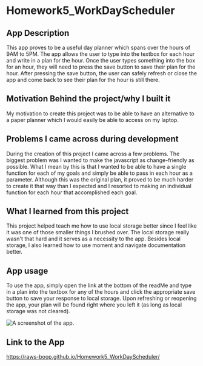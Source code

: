 # Homework5_WorkDayScheduler

## App Description 
This app proves to be a useful day planner which spans over the hours of 9AM to 5PM. 
The app allows the user to type into the textbox for each hour and write in a plan for the hour.
Once the user types something into the box for an hour, they will need to press the save button to save their plan for the hour.
After pressing the save button, the user can safely refresh or close the app and come back to see their plan for the hour is still there.

## Motivation Behind the project/why I built it
My motivation to create this project was to be able to have an alternative to a paper planner which I would easily be able to access on my laptop.

## Problems I came across during development
During the creation of this project I came across a few problems. The biggest problem was I wanted to make the javascript as change-friendly as possible.
What I mean by this is that I wanted to be able to have a single function for each of my goals and simply be able to pass in each hour as a parameter. 
Although this was the original plan, it proved to be much harder to create it that way than I expected and I resorted to making an individual 
function for each hour that accomplished each goal.

## What I learned from this project
This project helped teach me how to use local storage better since I feel like it was one of those smaller things I brushed over.
The local storage really wasn't that hard and it serves as a necessity to the app.
Besides local storage, I also learned how to use moment and navigate documentation better.

## App usage
To use the app, simply open the link at the bottom of the readMe and type in a plan into the textbox for any of the hours and click the appropriate save button to save your response to local storage.
Upon refreshing or reopening the app, your plan will be found right where you left it (as long as local storage was not cleared).


![A screenshot of the app.](./assets/images/AppScreenshot.jpg)

## Link to the App
https://raws-boop.github.io/Homework5_WorkDayScheduler/